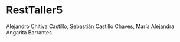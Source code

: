 # RestTaller5
Alejandro Chitiva Castillo, Sebastián Castillo Chaves, María Alejandra Angarita Barrantes
